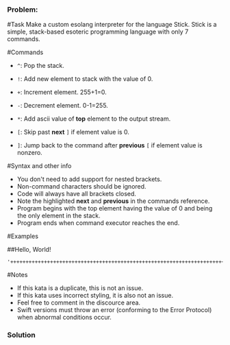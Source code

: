 ### Problem:
<p>#Task
Make a custom esolang interpreter for the language Stick. Stick is a simple, stack-based esoteric programming language with only 7 commands.</p>
<p>#Commands</p>
<ul>
<li><p><code>^</code>: Pop the stack.</p>
</li>
<li><p><code>!</code>: Add new element to stack with the value of 0.</p>
</li>
<li><p><code>+</code>: Increment element. 255+1=0.</p>
</li>
<li><p><code>-</code>: Decrement element. 0-1=255.</p>
</li>
<li><p><code>*</code>: Add ascii value of <strong>top</strong> element to the output stream.</p>
</li>
<li><p><code>[</code>: Skip past <strong>next</strong> <code>]</code> if element value is 0.</p>
</li>
<li><p><code>]</code>: Jump back to the command after <strong>previous</strong> <code>[</code> if element value is nonzero.</p>
</li>
</ul>
<p>#Syntax and other info</p>
<ul>
<li>You don&apos;t need to add support for nested brackets.</li>
<li>Non-command characters should be ignored.</li>
<li>Code will always have all brackets closed.</li>
<li>Note the highlighted <strong>next</strong> and <strong>previous</strong> in the commands reference.</li>
<li>Program begins with the top element having the value of 0 and being the only element in the stack.</li>
<li>Program ends when command executor reaches the end.</li>
</ul>
<p>#Examples</p>
<p>##Hello, World!</p>
<pre><code class="language-python"><span class="hljs-string">&apos;++++++++++++++++++++++++++++++++++++++++++++++++++++++++++++++++++++++++*!+++++++++++++++++++++++++++++++++++++++++++++++++++++++++++++++++++++++++++++++++++++++++++++++++++++*!++++++++++++++++++++++++++++++++++++++++++++++++++++++++++++++++++++++++++++++++++++++++++++++++++++++++++++*!++++++++++++++++++++++++++++++++++++++++++++++++++++++++++++++++++++++++++++++++++++++++++++++++++++++++++++*!+++++++++++++++++++++++++++++++++++++++++++++++++++++++++++++++++++++++++++++++++++++++++++++++++++++++++++++++*!++++++++++++++++++++++++++++++++++++++++++++*!++++++++++++++++++++++++++++++++*!+++++++++++++++++++++++++++++++++++++++++++++++++++++++++++++++++++++++++++++++++++++++*!+++++++++++++++++++++++++++++++++++++++++++++++++++++++++++++++++++++++++++++++++++++++++++++++++++++++++++++++*!++++++++++++++++++++++++++++++++++++++++++++++++++++++++++++++++++++++++++++++++++++++++++++++++++++++++++++++++++*!++++++++++++++++++++++++++++++++++++++++++++++++++++++++++++++++++++++++++++++++++++++++++++++++++++++++++++*!++++++++++++++++++++++++++++++++++++++++++++++++++++++++++++++++++++++++++++++++++++++++++++++++++++*!+++++++++++++++++++++++++++++++++*!&apos;</span></code></pre>
<p>#Notes</p>
<ul>
<li>If this kata is a duplicate, this is not an issue.</li>
<li>If this kata uses incorrect styling, it is also not an issue.</li>
<li>Feel free to comment in the discource area.</li>
<li>Swift versions must throw an error (conforming to the Error Protocol) when abnormal conditions occur.</li>
</ul>

### Solution